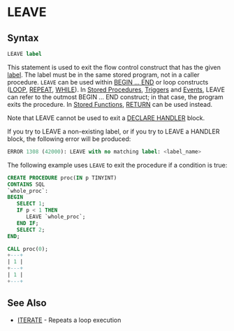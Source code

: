 # LEAVE

## Syntax

```sql
LEAVE label
```

This statement is used to exit the flow control construct that has the
given [label](/programming-customizing-mariadb/programmatic-compound-statements/labels). The label must be in the same stored program, not in a caller procedure. `LEAVE` can be used within [BEGIN ... END](/programming-customizing-mariadb/programmatic-compound-statements/begin-end) or loop constructs
([LOOP](/programming-customizing-mariadb/programmatic-compound-statements/loop), [REPEAT](/programming-customizing-mariadb/programmatic-compound-statements/repeat-loop), [WHILE](/programming-customizing-mariadb/programmatic-compound-statements/while)). In [Stored Procedures](/programming-customizing-mariadb/stored-routines/stored-procedures), [Triggers](/programming-customizing-mariadb/triggers-events/triggers) and [Events](/programming-customizing-mariadb/triggers-events/event-scheduler/events), LEAVE can refer to the outmost BEGIN ... END construct; in that case, the program exits the procedure. In [Stored Functions](/programming-customizing-mariadb/stored-routines/stored-functions), [RETURN](/programming-customizing-mariadb/programmatic-compound-statements/return) can be used instead.

Note that LEAVE cannot be used to exit a [DECLARE HANDLER](/programming-customizing-mariadb/programmatic-compound-statements/declare-handler) block.

If you try to LEAVE a non-existing label, or if you try to LEAVE a HANDLER block, the following error will be produced:

```sql
ERROR 1308 (42000): LEAVE with no matching label: <label_name>
```

The following example uses `LEAVE` to exit the procedure if a condition is true:

```sql
CREATE PROCEDURE proc(IN p TINYINT)
CONTAINS SQL
`whole_proc`:
BEGIN
   SELECT 1;
   IF p < 1 THEN
      LEAVE `whole_proc`;
   END IF;
   SELECT 2;
END;

CALL proc(0);
+---+
| 1 |
+---+
| 1 |
+---+
```

## See Also

- [ITERATE](/programming-customizing-mariadb/programmatic-compound-statements/iterate) - Repeats a loop execution